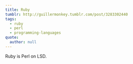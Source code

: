 ```yaml
---
title: Ruby
tumblr: http://guillermonkey.tumblr.com/post/3283302440
tags:
  - ruby
  - perl
  - programming-languages
quote:
  author: null
---
```


Ruby is Perl on LSD.
